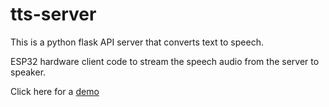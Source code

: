 # tts-server

This is a python flask API server that converts text to speech.

ESP32 hardware client code to stream the speech audio from the server to speaker.

Click here for a [demo](https://tts-server.onrender.com/t2s?txt=no%20matter%20how%20much%20money%20do%20you%20earn,%20it%27s%20not%20yours%20until%20you%20spend%20it)
